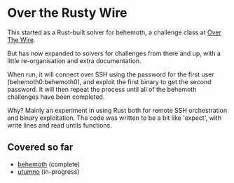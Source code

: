 # Over the Rusty Wire

This started as a Rust-built solver for behemoth, a challenge class at [Over The Wire](https://overthewire.org/wargames).

But has now expanded to solvers for challenges from there and up, with a little re-organisation and extra documentation.

When run, it will connect over SSH using the password for the first user (behemoth0:behemoth0), and exploit the first binary to get the second password. It will then repeat the process until all of the behemoth challenges have been completed.

Why? Mainly an experiment in using Rust both for remote SSH orchestration and binary exploitation. The code was written to be a bit like 'expect', with write lines and read untils functions.

## Covered so far

- [behemoth](https://overthewire.org/wargames/behemoth/) (complete)
- [utumno](https://overthewire.org/wargames/utumno/) (in-progress)
